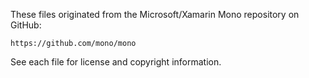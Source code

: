 ﻿These files originated from the Microsoft/Xamarin Mono repository on GitHub:

    https://github.com/mono/mono

See each file for license and copyright information.

